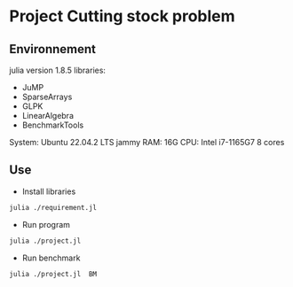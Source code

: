 # Project Cutting stock problem

## Environnement
julia version 1.8.5
libraries:
- JuMP
- SparseArrays
- GLPK
- LinearAlgebra
- BenchmarkTools

System: Ubuntu 22.04.2 LTS jammy
RAM: 16G
CPU: Intel i7-1165G7 8 cores

## Use
- Install libraries
```bash
julia ./requirement.jl
```
- Run program
```bash
julia ./project.jl
```
- Run benchmark
```bash
julia ./project.jl  BM
```
